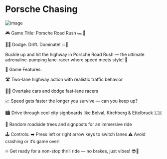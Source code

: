 # Porsche Chasing

![image](https://github.com/user-attachments/assets/a75cac2d-2ef5-4731-82a6-7b3f9845b1ae)




🎮 Game Title: Porsche Road Rush 🏎️💨

🚗💥 Dodge. Drift. Dominate! 💥🚗

Buckle up and hit the highway in Porsche Road Rush — the ultimate adrenaline-pumping lane-racer where speed meets style! 🌟

🏁 Game Features:

🛣️ Two-lane highway action with realistic traffic behavior

🚙🚗 Overtake cars and dodge fast-lane racers

📈 Speed gets faster the longer you survive — can you keep up?

🏙️ Drive through cool city signboards like Belval, Kirchberg & Ettelbruck 🇱🇺

🌳 Random roadside trees and signposts for an immersive ride

🕹️ Controls:
➡️ Press left or right arrow keys to switch lanes
⚠️ Avoid crashing or it’s game over!

🔥 Get ready for a non-stop thrill ride — no brakes, just vibes! 😎💯
